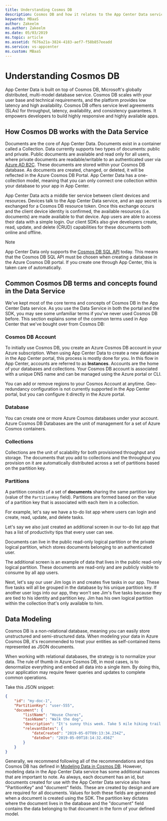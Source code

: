 ```yaml
---
title: Understanding Cosmos DB 
description: Cosmos DB and how it relates to the App Center Data service
keywords: MBaaS
author: Zakeelm
ms.author: Zakeelm
ms.date: 05/03/2019
ms.topic: article
ms.assetid: f676a21a-3824-4183-aef7-f58b857eeadd
ms.service: vs-appcenter
ms.custom: MBaaS
---
```


# Understanding Cosmos DB

App Center Data is built on top of Cosmos DB, Microsoft's globally distributed, multi-model database service. Cosmos DB scales with your user base and technical requirements, and the platform provides low latency and high availability. Cosmos DB offers service level agreements (SLAs) for throughput, latency, availability, and consistency guarantees. It empowers developers to build highly responsive and highly available apps.

## How Cosmos DB works with the Data Service

Documents are the core of App Center Data. Documents exist in a container called a Collection. Data currently supports two types of documents: public and private. Public documents are available and read only for all users, where private documents are readable/writable to an authenticated user via [Azure AD B2C](https://azure.microsoft.com/services/active-directory-b2c/). These documents are stored within your Cosmos DB database. As documents are created, changed, or deleted, it will be reflected in the Azure Cosmos DB Portal. App Center Data has a one-collection model, meaning that you can only connect one collection within your database to your app in App Center.

App Center Data acts a middle tier service between client devices and resources. Devices talk to the App Center Data service, and an app secret is exchanged for a Cosmos DB resource token. Once this exchange occurs and the client device identity is confirmed, the available resources (i.e. documents) are made available to that device. App users are able to access their data with a simple login. Our client SDKs also give developers create, read, update, and delete (CRUD) capabilities for these documents both online and offline.

> [!NOTE]
> App Center Data only supports the [Cosmos DB SQL API](https://docs.microsoft.com/azure/cosmos-db/sql-api-query-reference) today. This means that the Cosmos DB SQL API must be chosen when creating a database in the Azure Cosmos DB portal. If you create one through App Center, this is taken care of automatically.

## Common Cosmos DB terms and concepts found in the Data Service

We've kept most of the core terms and concepts of Cosmos DB in the App Center Data service. As you use the Data Service in both the portal and the SDK, you may see some unfamiliar terms if you've never used Cosmos DB before. This section explains some of the common terms used in App Center that we've bought over from Cosmos DB:

### Cosmos DB Account

To initially use Cosmos DB, you create an Azure Cosmos DB account in your Azure subscription. When using App Center Data to create a new database in the App Center portal, this process is mostly done for you. In this flow in App Center, accounts are referred to as **Instances**.  Accounts are the home of your databases and collections. Your Cosmos DB account is associated with a unique DNS name and can be managed using the Azure portal or CLI.

You can add or remove regions to your Cosmos Account at anytime. Geo-redundancy configuration is not currently supported in the App Center portal, but you can configure it directly in the Azure portal.

### Database

You can create one or more Azure Cosmos databases under your account. Azure Cosmos DB Databases are the unit of management for a set of Azure Cosmos containers.

### Collections

Collections are the unit of scalability for both provisioned throughput and storage. The documents that you add to collections and the throughput you provision on it are automatically distributed across a set of partitions based on the partition key.

### Partitions

A partition consists of a set of **documents** sharing the same partition key (value of the `PartitionKey` field). Partitions are formed based on the value of a partition key that is associated with each item in a collection.


For example, let's say we have a to-do list app where users can login and create, read, update, and delete tasks.

Let's say we also just created an additional screen in our to-do list app that has a list of productivity tips that every user can see.

Documents can live in the public read-only logical partition or the private logical partition, which stores documents belonging to an authenticated user.

The additional screen is an example of data that lives in the public read-only logical partition. These documents are read-only and are publicly visible to consume by all app users.

Next, let's say our user Jim logs in and creates five tasks in our app. These five tasks will all be grouped in the database by his unique partition key. If another user logs into our app, they won't see Jim's five tasks because they are tied to his identity and partition key.  Jim has his own logical partition within the collection that's only available to him.

## Data Modeling

Cosmos DB is a non-relational database, meaning you can easily store unstructured and semi-structured data. When modeling your data in Azure Cosmos DB, it's recommended to treat your entities as self-contained items represented as JSON documents.

When working with relational databases, the strategy is to normalize your data. The rule of thumb in Azure Cosmos DB, in most cases, is to denormalize everything and embed all data into a single item. By doing this, your application may require fewer queries and updates to complete common operations.

Take this JSON snippet:

```JSON
{
    "id": "my-doc-1",
    "PartitionKey": "user-555",
    "document": {
        "listName": "House Chores",
        "taskName": "Walk the dog",
        "description": "It's sunny this week. Take 5 mile hiking trail at the park",
        "relevantDates": {
            "dateCreated": "2019-05-07T09:13:34.234Z",
            "dateDue": "2019-05-09T18:14:32.456Z"
        }
    }
}
```

Generally, we recommend following all of the recommendations and tips Cosmos DB has defined  in [Modeling Data in Cosmos DB](https://docs.microsoft.com/azure/cosmos-db/modeling-data). However, modeling data in the App Center Data service has some additional nuances that are important to note. As always, each document has an id, but documents created for use with the App Center Data service also have "PartitionKey" and "document" fields. These are created by design and are are required for all documents. Values for both these fields are generated when a document is created using the SDK. The partition key dictates where the document lives in the database and the "document" field contains the data belonging to that document in the form of your defined model.
